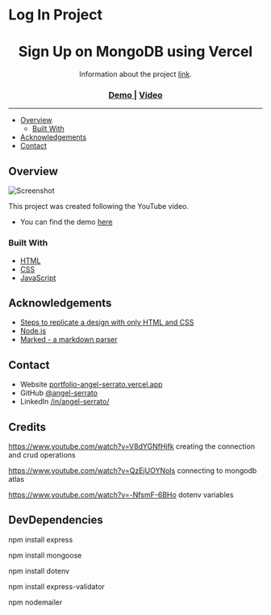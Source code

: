 # Log In Project

<h1 align="center">Sign Up on MongoDB using Vercel</h1>

<div align="center">
   Information about the project <a href="https://serratoangel.github.io/lapizzadeelcanas/" target="_blank">link</a>.
</div>

<div align="center">
  <h3>
    <a href="#">
      Demo
    </a>
    <span>|</span>
    <a href="#">
      Video
    </a>
  </h3>
</div>

---

- [Overview](#overview)
  - [Built With](#built-with)
- [Acknowledgements](#acknowledgements)
- [Contact](#contact)

## Overview

![Screenshot](https://images.unsplash.com/photo-1566241477600-ac026ad43874?ixlib=rb-1.2.1&ixid=MnwxMjA3fDB8MHxwaG90by1wYWdlfHx8fGVufDB8fHx8&auto=format&fit=crop&w=1446&q=80)

This project was created following the YouTube video.

- You can find the demo [here](https://login-on-mongodb.vercel.app/)

### Built With

- [HTML](https://developer.mozilla.org/en-US/docs/Web/HTML)
- [CSS](https://developer.mozilla.org/en-US/docs/Web/CSS)
- [JavaScript](https://developer.mozilla.org/en-US/docs/Web/javascript)

## Acknowledgements

- [Steps to replicate a design with only HTML and CSS](https://devchallenges-blogs.web.app/how-to-replicate-design/)
- [Node.js](https://nodejs.org/)
- [Marked - a markdown parser](https://github.com/chjj/marked)

## Contact

- Website [portfolio-angel-serrato.vercel.app](https://portfolio-angel-serrato.vercel.app/)
- GitHub [@angel-serrato](https://github.com/angel-serrato)
- LinkedIn [/in/angel-serrato/](https://www.linkedin.com/in/angel-serrato/)

## Credits

https://www.youtube.com/watch?v=V8dYGNfHjfk creating the connection and crud operations

https://www.youtube.com/watch?v=QzEjUOYNoIs connecting to mongodb atlas

https://www.youtube.com/watch?v=-NfsmF-6BHo dotenv variables

## DevDependencies

npm install express

npm install mongoose

npm install dotenv

npm install express-validator

npm nodemailer